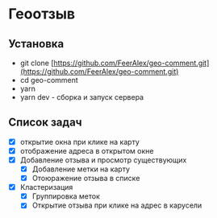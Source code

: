 # Геоотзыв

## Установка
* git clone [https://github.com/FeerAlex/geo-comment.git](https://github.com/FeerAlex/geo-comment.git)
* cd geo-comment
* yarn
* yarn dev - сборка и запуск сервера

## Список задач
  - [X] открытие окна при клике на карту
  - [X] отображение адреса в открытом окне
  - [X] Добавление отзыва и просмотр существующих
    - [X] Добавление метки на карту
    - [X] Отоюражение отзыва в списке
  - [X] Кластеризация
    - [X] Группировка меток
    - [X] Открытие отзыва при клике на адрес в карусели